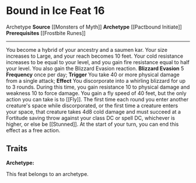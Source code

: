 ﻿---
actions: null
cost: null
element: null
feat: Bound in Ice
frequency: null
heighten_level: null
id: '3419'
level: '16'
name: Bound in Ice
prerequisite: '[[DATABASE/feat/Frostbite Runes|Frostbite Runes]]'
rarity: Common
requirement: null
school: null
source: '[[DATABASE/source/Monsters of Myth|Monsters of Myth]]'
subcategory: null
trait:
- '[[DATABASE/trait/Archetype|Archetype]]'
trigger: null
type: Feat

---
# Bound in Ice <span class="item-type">Feat 16</span>

<span class="item-trait">Archetype</span>
**Source** [[Monsters of Myth]]
**Archetype** [[Pactbound Initiate]]
**Prerequisites** [[Frostbite Runes]]

---
You become a hybrid of your ancestry and a saumen kar. Your size increases to Large, and your reach becomes 10 feet. Your cold resistance increases to be equal to your level, and you gain fire resistance equal to half your level.
 You also gain the Blizzard Evasion reaction.
 **Blizzard Evasion** <span class="action-icon">5</span> **Frequency** once per day; **Trigger** You take 40 or more physical damage from a single attack; **Effect** You discorporate into a whirling blizzard for up to 3 rounds. During this time, you gain resistance 10 to physical damage and weakness 10 to force damage. You gain a fly speed of 40 feet, but the only action you can take is to [[Fly]]. The first time each round you enter another creature's space while discorporated, or the first time a creature enters your space, that creature takes 4d8 cold damage and must succeed at a Fortitude saving throw against your class DC or spell DC, whichever is higher, or else be [[Stunned]]. At the start of your turn, you can end this effect as a free action.

## Traits

**Archetype:**

This feat belongs to an archetype.